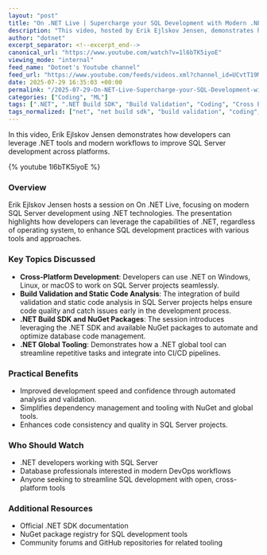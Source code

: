 ```yaml
---
layout: "post"
title: "On .NET Live | Supercharge your SQL Development with Modern .NET"
description: "This video, hosted by Erik Ejlskov Jensen, demonstrates how to use .NET on any platform to enhance SQL Server development. It covers build validation, static code analysis, the .NET build SDK, NuGet packages, and using a .NET global tool for streamlined SQL development workflows."
author: "dotnet"
excerpt_separator: <!--excerpt_end-->
canonical_url: "https://www.youtube.com/watch?v=1l6bTK5iyoE"
viewing_mode: "internal"
feed_name: "Dotnet's Youtube channel"
feed_url: "https://www.youtube.com/feeds/videos.xml?channel_id=UCvtT19MZW8dq5Wwfu6B0oxw"
date: 2025-07-29 16:35:03 +00:00
permalink: "/2025-07-29-On-NET-Live-Supercharge-your-SQL-Development-with-Modern-NET.html"
categories: ["Coding", "ML"]
tags: [".NET", ".NET Build SDK", "Build Validation", "Coding", "Cross Platform", "Global Tool", "ML", "NuGet", "Software Development", "SQL", "SQL Server", "Static Code Analysis", "Videos"]
tags_normalized: ["net", "net build sdk", "build validation", "coding", "cross platform", "global tool", "ml", "nuget", "software development", "sql", "sql server", "static code analysis", "videos"]
---
```


In this video, Erik Ejlskov Jensen demonstrates how developers can leverage .NET tools and modern workflows to improve SQL Server development across platforms.<!--excerpt_end-->

{% youtube 1l6bTK5iyoE %}

### Overview

Erik Ejlskov Jensen hosts a session on On .NET Live, focusing on modern SQL Server development using .NET technologies. The presentation highlights how developers can leverage the capabilities of .NET, regardless of operating system, to enhance SQL development practices with various tools and approaches.

### Key Topics Discussed

- **Cross-Platform Development**: Developers can use .NET on Windows, Linux, or macOS to work on SQL Server projects seamlessly.
- **Build Validation and Static Code Analysis**: The integration of build validation and static code analysis in SQL Server projects helps ensure code quality and catch issues early in the development process.
- **.NET Build SDK and NuGet Packages**: The session introduces leveraging the .NET SDK and available NuGet packages to automate and optimize database code management.
- **.NET Global Tooling**: Demonstrates how a .NET global tool can streamline repetitive tasks and integrate into CI/CD pipelines.

### Practical Benefits

- Improved development speed and confidence through automated analysis and validation.
- Simplifies dependency management and tooling with NuGet and global tools.
- Enhances code consistency and quality in SQL Server projects.

### Who Should Watch

- .NET developers working with SQL Server
- Database professionals interested in modern DevOps workflows
- Anyone seeking to streamline SQL development with open, cross-platform tools

### Additional Resources

- Official .NET SDK documentation
- NuGet package registry for SQL development tools
- Community forums and GitHub repositories for related tooling
